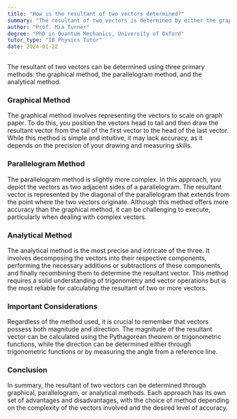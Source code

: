 ```yaml
---
title: "How is the resultant of two vectors determined?"
summary: "The resultant of two vectors is determined by either the graphical method, parallelogram method, or the analytical method."
author: "Prof. Mia Turner"
degree: "PhD in Quantum Mechanics, University of Oxford"
tutor_type: "IB Physics Tutor"
date: 2024-01-22
---
```


The resultant of two vectors can be determined using three primary methods: the graphical method, the parallelogram method, and the analytical method.

### Graphical Method
The graphical method involves representing the vectors to scale on graph paper. To do this, you position the vectors head to tail and then draw the resultant vector from the tail of the first vector to the head of the last vector. While this method is simple and intuitive, it may lack accuracy, as it depends on the precision of your drawing and measuring skills.

### Parallelogram Method
The parallelogram method is slightly more complex. In this approach, you depict the vectors as two adjacent sides of a parallelogram. The resultant vector is represented by the diagonal of the parallelogram that extends from the point where the two vectors originate. Although this method offers more accuracy than the graphical method, it can be challenging to execute, particularly when dealing with complex vectors.

### Analytical Method
The analytical method is the most precise and intricate of the three. It involves decomposing the vectors into their respective components, performing the necessary additions or subtractions of these components, and finally recombining them to determine the resultant vector. This method requires a solid understanding of trigonometry and vector operations but is the most reliable for calculating the resultant of two or more vectors.

### Important Considerations
Regardless of the method used, it is crucial to remember that vectors possess both magnitude and direction. The magnitude of the resultant vector can be calculated using the Pythagorean theorem or trigonometric functions, while the direction can be determined either through trigonometric functions or by measuring the angle from a reference line.

### Conclusion
In summary, the resultant of two vectors can be determined through graphical, parallelogram, or analytical methods. Each approach has its own set of advantages and disadvantages, with the choice of method depending on the complexity of the vectors involved and the desired level of accuracy.
    